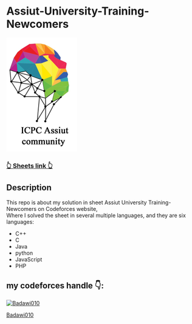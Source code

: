# Assiut-University-Training-Newcomers

<a href="https://codeforces.com/group/MWSDmqGsZm/contests"><img src="Assiut sheet photo.png"></img> </a>


### [ 👆 Sheets link 👆](https://codeforces.com/group/MWSDmqGsZm/contests)

## Description
This repo is about my solution in sheet Assiut University Training-Newcomers on Codeforces website,<br> 
Where I solved the sheet in several multiple languages, and they are six languages:
* C++
*  C
* Java
* python
* JavaScript
* PHP

## my codeforces handle 👇:


  <a href="https://codeforces.com/profile/Badawi010/">
   <img alt="Badawi010" src="https://userpic.codeforces.org/2881553/title/3a722feaacdf27b7.jpg"
         width="150" >
  <p>Badawi010</p>
